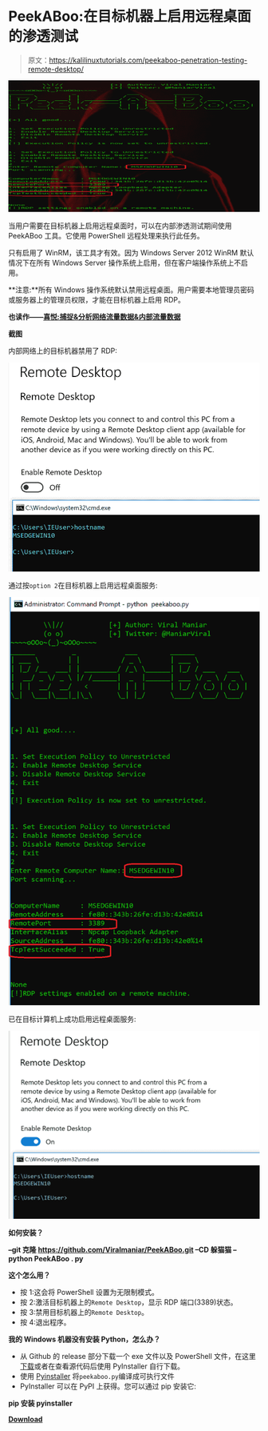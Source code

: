 # PeekABoo:在目标机器上启用远程桌面的渗透测试

> 原文：<https://kalilinuxtutorials.com/peekaboo-penetration-testing-remote-desktop/>

[![PeekABoo : Penetration Testing To Enable Remote Desktop On The Targeted Machine](img/6ac4fa2e7044c9b293f213ed6714b357.png "PeekABoo : Penetration Testing To Enable Remote Desktop On The Targeted Machine")](https://4.bp.blogspot.com/-YN7j7_TMKOc/XNOe4YCa0KI/AAAAAAAAAMY/92Z1xS837p0zMMx7YIrSPGbb686R62aNQCLcBGAs/s1600/Screenshots2%2B%25281%2529.png)

当用户需要在目标机器上启用远程桌面时，可以在内部渗透测试期间使用 PeekABoo 工具。它使用 PowerShell 远程处理来执行此任务。

只有启用了 WinRM，该工具才有效。因为 Windows Server 2012 WinRM 默认情况下在所有 Windows Server 操作系统上启用，但在客户端操作系统上不启用。

**注意:**所有 Windows 操作系统默认禁用远程桌面。用户需要本地管理员密码或服务器上的管理员权限，才能在目标机器上启用 RDP。

**也读作——[喜悦:捕捉&分析网络流量数据&内部流量数据](https://kalilinuxtutorials.com/joy-network-flow-data-intraflow-data/)**

**截图**

内部网络上的目标机器禁用了 RDP:

![](img/5b472ab911740083e18551390fe83e0b.png)

通过按`option 2`在目标机器上启用远程桌面服务:

![](img/cfd70cadb7dc63de2ab443fe1a1979c8.png)

已在目标计算机上成功启用远程桌面服务:

![](img/9a29d4ec38fb5c9434c3d53b9bcd4527.png)

**如何安装？**

**–git 克隆 https://github.com/Viralmaniar/PeekABoo.git
–CD 躲猫猫
–python PeekABoo . py**

**这个怎么用？**

*   按 1:这会将 PowerShell 设置为无限制模式。
*   按 2:激活目标机器上的`Remote Desktop`，显示 RDP 端口(3389)状态。
*   按 3:禁用目标机器上的`Remote Desktop`。
*   按 4:退出程序。

**我的 Windows 机器没有安装 Python，怎么办？**

*   从 Github 的 release 部分下载一个 exe 文件以及 PowerShell 文件，在这里[下载](https://github.com/Viralmaniar/PeekABoo/releases)或者在查看源代码后使用 PyInstaller 自行下载。
*   使用 [Pyinstaller](https://github.com/pyinstaller/pyinstaller) 将`peekaboo.py`编译成可执行文件
*   PyInstaller 可以在 PyPI 上获得。您可以通过 pip 安装它:

**pip 安装 pyinstaller**

[**Download**](https://github.com/Viralmaniar/PeekABoo)